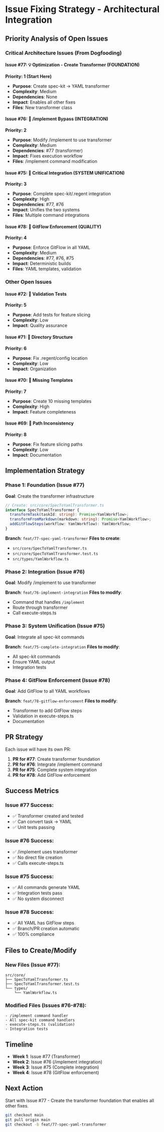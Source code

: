 # Issue Fixing Strategy - Architectural Integration

## Priority Analysis of Open Issues

### Critical Architecture Issues (From Dogfooding)

#### Issue #77: 💡 Optimization - Create Transformer (FOUNDATION)
**Priority: 1 (Start Here)**
- **Purpose**: Create spec-kit → YAML transformer
- **Complexity**: Medium
- **Dependencies**: None
- **Impact**: Enables all other fixes
- **Files**: New transformer class

#### Issue #76: 🐛 /implement Bypass (INTEGRATION)
**Priority: 2**
- **Purpose**: Modify /implement to use transformer
- **Complexity**: Medium
- **Dependencies**: #77 (transformer)
- **Impact**: Fixes execution workflow
- **Files**: /implement command modification

#### Issue #75: 🔴 Critical Integration (SYSTEM UNIFICATION)
**Priority: 3**
- **Purpose**: Complete spec-kit/.regent integration
- **Complexity**: High
- **Dependencies**: #77, #76
- **Impact**: Unifies the two systems
- **Files**: Multiple command integrations

#### Issue #78: 🚨 GitFlow Enforcement (QUALITY)
**Priority: 4**
- **Purpose**: Enforce GitFlow in all YAML
- **Complexity**: Medium
- **Dependencies**: #77, #76, #75
- **Impact**: Deterministic builds
- **Files**: YAML templates, validation

### Other Open Issues

#### Issue #72: 🧪 Validation Tests
**Priority: 5**
- **Purpose**: Add tests for feature slicing
- **Complexity**: Low
- **Impact**: Quality assurance

#### Issue #71: 📁 Directory Structure
**Priority: 6**
- **Purpose**: Fix .regent/config location
- **Complexity**: Low
- **Impact**: Organization

#### Issue #70: 🚨 Missing Templates
**Priority: 7**
- **Purpose**: Create 10 missing templates
- **Complexity**: High
- **Impact**: Feature completeness

#### Issue #69: 🔧 Path Inconsistency
**Priority: 8**
- **Purpose**: Fix feature slicing paths
- **Complexity**: Low
- **Impact**: Documentation

## Implementation Strategy

### Phase 1: Foundation (Issue #77)
**Goal**: Create the transformer infrastructure

```typescript
// Create: src/core/SpecToYamlTransformer.ts
interface SpecToYamlTransformer {
  transformTask(taskId: string): Promise<YamlWorkflow>;
  transformFromMarkdown(markdown: string): Promise<YamlWorkflow>;
  addGitFlowSteps(workflow: YamlWorkflow): YamlWorkflow;
}
```

**Branch**: `feat/77-spec-yaml-transformer`
**Files to create**:
- `src/core/SpecToYamlTransformer.ts`
- `src/core/SpecToYamlTransformer.test.ts`
- `src/types/YamlWorkflow.ts`

### Phase 2: Integration (Issue #76)
**Goal**: Modify /implement to use transformer

**Branch**: `feat/76-implement-integration`
**Files to modify**:
- Command that handles `/implement`
- Route through transformer
- Call execute-steps.ts

### Phase 3: System Unification (Issue #75)
**Goal**: Integrate all spec-kit commands

**Branch**: `feat/75-complete-integration`
**Files to modify**:
- All spec-kit commands
- Ensure YAML output
- Integration tests

### Phase 4: GitFlow Enforcement (Issue #78)
**Goal**: Add GitFlow to all YAML workflows

**Branch**: `feat/78-gitflow-enforcement`
**Files to modify**:
- Transformer to add GitFlow steps
- Validation in execute-steps.ts
- Documentation

## PR Strategy

Each issue will have its own PR:

1. **PR for #77**: Create transformer foundation
2. **PR for #76**: Integrate /implement command
3. **PR for #75**: Complete system integration
4. **PR for #78**: Add GitFlow enforcement

## Success Metrics

### Issue #77 Success:
- ✅ Transformer created and tested
- ✅ Can convert task → YAML
- ✅ Unit tests passing

### Issue #76 Success:
- ✅ /implement uses transformer
- ✅ No direct file creation
- ✅ Calls execute-steps.ts

### Issue #75 Success:
- ✅ All commands generate YAML
- ✅ Integration tests pass
- ✅ No system disconnect

### Issue #78 Success:
- ✅ All YAML has GitFlow steps
- ✅ Branch/PR creation automatic
- ✅ 100% compliance

## Files to Create/Modify

### New Files (Issue #77):
```
src/core/
├── SpecToYamlTransformer.ts
├── SpecToYamlTransformer.test.ts
└── types/
    └── YamlWorkflow.ts
```

### Modified Files (Issues #76-#78):
```
- /implement command handler
- All spec-kit command handlers
- execute-steps.ts (validation)
- Integration tests
```

## Timeline

- **Week 1**: Issue #77 (Transformer)
- **Week 2**: Issue #76 (/implement integration)
- **Week 3**: Issue #75 (Complete integration)
- **Week 4**: Issue #78 (GitFlow enforcement)

## Next Action

Start with Issue #77 - Create the transformer foundation that enables all other fixes.

```bash
git checkout main
git pull origin main
git checkout -b feat/77-spec-yaml-transformer
```
